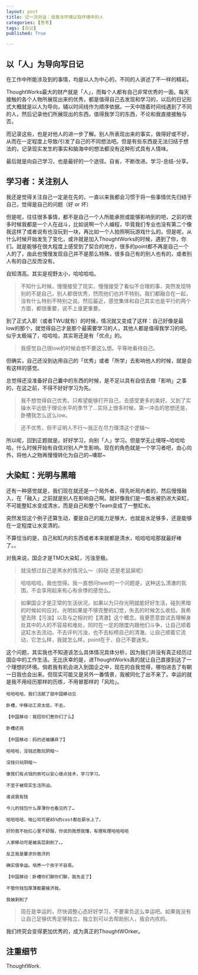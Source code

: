 ```yaml
---
layout: post
title: 记一次对话：自我与环境以及环境中的人
categories: [思考]
tags: [日记]
published: True

---
```


## 以「人」为导向写日记

在工作中所能涉及到的事情，均是以人为中心的，不同的人讲述了不一样的精彩。

ThoughtWorks最大的财产就是「人」，而每个人都有自己非常优秀的一面。每天接触的各个人物所展现出来的优秀，都是值得自己去发现和学习的，以后的日记形式大概就是以人为导向，辅以时间线作为顺序依据。一天中随着时间线遇到了不同的人，然后记录他们所展现出的东西，值得我学习的东西，不论和我直接接触与否。

而记录这些，也是对他人的进一步了解。别人所表现出来的事实，做得好或不好，从而在一定程度上导致/引发了自己的不同想法吧。但是有些东西是无法归结于想法的，记录现实发生的事实和脑海中的想法都没有这种形式具有人情味。

最后就是向自己学习，也是最好的一个途径。自省，不断改进。学习-总结-分享。

## 学习者：关注别人

我还是觉得关注自己一定是在先的，一直以来我都会习惯于将一些事情优先归结于自己，觉得是自己的问题（好 or 坏）
  
但是呢，往往很多事情，都不是自己一个人所能承担或能够影响到的吧，之前的很多时候我都是一个人在战斗，比如说啊一个人编程，毕竟我们专业也没有第二个像我这样了或者说有也没玩到一块，再比如一个人拍照啊玩游戏什么的。但是呢，从什么时候开始发生了变化，或许就是加入ThoughtWorks的时候，遇到了你，你们。就是能够在很大程度上感受到了契合的地方，很多的point都不再是自己一个人的了，由此也慢慢发现自己并不是那么特殊，很多自己有的别人也有的，或者别人有的自己反而没有。
  
自知清高。其实是视野太小，哈哈哈哈。

> 不知什么时候，慢慢接受了现实，慢慢接受了看似不合理的事，突然发现特别的不是自己，别人都很优秀，然而他们也并不特别。我们都融合在一起，没有什么特别不特别之说。然后最近，感觉集体和自己其实也是平行的两个方面，都很重要，说不上谁更重要。

到了正式入职（或者TWU就有）的时候，情况就又变成了这样：自己好像是最low的那个，就觉得自己才是那个最需要学习的人，其他人都是值得我学习的吧。  似乎太极端了，哈哈哈，其实哥还是有「优点」的。
  
> 我感觉自己很low的时候会想不要这么想。平等地看待自己。
  
但确实，自己还没到达用自己的「优秀」或者「所学」去影响他人的时候，就是会有这样的感觉。
  
总觉得还没准备好自己囊中的东西的时候，是不足以具有自信去做「影响」之事的，在这之前，不得不好好学习为先。

> 我不想觉得自己优秀。只希望能够打开自己，去感受更多的美好。又到了实操水平远低于理论水平的季节了…实际上很多时候，第一冲击的思想还是，卧槽我怎么这么low。

> 还不优秀，但不证明人不行～我正在尽力理清这个逻辑～
  
所以呢，回到正题就是。好好学习，向别「人」学习。但是学无止境呀~哈哈哈哈，什么时候开始有自信对别人产生影响。现在的角色就是一个学习者吧，由心向外，将他人之物再慢慢转化为自己的~噢耶~
  
## 大染缸：光明与黑暗

还有一种感觉就是，我们现在就还是一个局外者，得先听局内者的，然后慢慢融入，在「融入」之前就是别人在影响自己啊。就好像我们是一瓢水被扔进大染缸，不可能整缸水变成清水，而是自己和整个Team变成了一整缸水。

突然发现这个例子还算生动，要是自己的能力足够大，也就是水足够多，还是能够在一定程度让水变清的。
  
不算恰当的是，自己和缸内的东西或者本来就都是清水，哈哈哈哈那就最好棒了。。
  
对我来说，国企才是TMD大染缸，污浊至极。

> 就没想过自己是黑水的情况么～（妈哒 还是老鼠屎呢）

> 哈哈哈哈，我也觉得。我一直想问twer的一个问题是，这种这么清澈的氛围，不会享用起来有心有余悸的感觉么。

> 如果国企才是正常的生活状况，如果以为只存光明就能好好生活，碰到黑暗的时候如何应对。光明如果是不够完整的幻觉，失去的时候怎么收拾。我希望去除【污浊】以及与之相对的【清澈】这个概念。我更愿意尝试去理解身处其中的人的不容易和难处，同时在一定的限度内跟他们斗争，让自己顺着这缸水去流动。不去评判污浊，也不去标榜自己的清澈。让自己顺着它流动，它怎么样，我就怎么样。point在于，自己不要迷失。
  
这个问题，其实我也不知道该怎么具体情况具体分析，因为我们并没有真正经历过国企中的工作生活。无比庆幸的是，进ThoughtWorks真的就让自己直接到达了一个理想的环境。倘若我有机会进入到国企之中，现在的自我觉得，哪怕进去了有朝一日我也会出来。但现实可能又是另外一番情景，我被同化了出不来了。幸运的就是我不用经历那样的历练，不用冒那样的「风险」。

```
哈哈哈哈，我们活腻了就中国移动见
  
卧槽，中移动工资太低，不去，

【中国移动：我招你们惹你们了么】

卧槽还挑
  
【中国移动：妈的还被嫌弃了】

哈哈哈，没钱还敢玩阴暗～
  
没钱只玩阴暗～
  
像我们有点钱的倒可以安心做点技术，学习学习。
  
不至于被现实生活所迫。

谁说我有钱

今儿的钱包什么厚薄你也看见的了…
  
哈哈哈哈，咱公司可是85%的cost都在薪水上了。

好的我不抬扛心里不舒服，你说的我想我懂，有理有理哈哈哈哈
  
人家移动可是被高层剥削了。。
  
反正我是要求你救济的

确实很幸运。培养一个孩子不容易。

【中国移动：卧槽你们聊你们聊，我先走了】
  
不管你钱包厚薄都要接济我。

我被剥削了
```

> 现在是幸运的，尽快调整心态好好学习，不要辜负这么幸运吧。如果我没有让自己足够优秀足够独立，独立到可以去帮助别人，我会内疚的。

我们终究会变得更加优秀的，成为真正的ThoughtWOrker。

## 注重细节

ThoughtWork.
